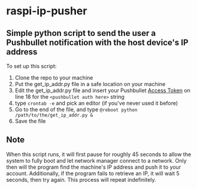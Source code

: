 # raspi-ip-pusher
## Simple python script to send the user a Pushbullet notification with the host device's IP address

To set up this script:
1. Clone the repo to your machine
2. Put the get\_ip\_addr.py file in a safe location on your machine
3. Edit the get\_ip\_addr.py file and insert your Pushbullet [Access Token](https://www.pushbullet.com/#settings) on line 18 for the `<pushbullet auth here>` string
3. type `crontab -e` and pick an editor (if you've never used it before)
4. Go to the end of the file, and type `@reboot python /path/to/the/get_ip_addr.py &`
5. Save the file

## Note
When this script runs, it will first pause for roughly 45 seconds to allow the system to fully boot and let network manager connect to a network. Only then will the program find the machine's IP address and push it to your account. Additionally, if the program fails to retrieve an IP, it will wait 5 seconds, then try again. This process will repeat indefinitely. 



